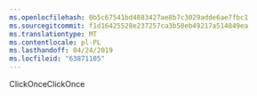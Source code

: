 ```yaml
---
ms.openlocfilehash: 0b5c67541bd4883427ae8b7c3029adde6ae7fbc1
ms.sourcegitcommit: f1d16425528e237257ca3b58eb49217a514849ea
ms.translationtype: MT
ms.contentlocale: pl-PL
ms.lasthandoff: 04/24/2019
ms.locfileid: "63871105"
---
```

<span data-ttu-id="13d11-101">ClickOnce</span><span class="sxs-lookup"><span data-stu-id="13d11-101">ClickOnce</span></span>